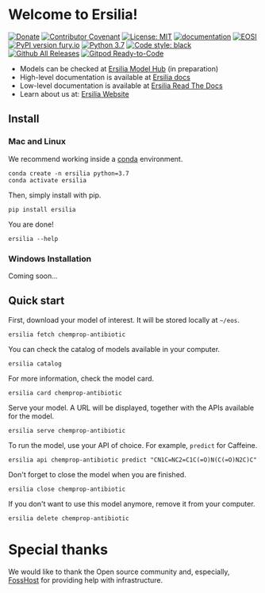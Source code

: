 # Welcome to Ersilia!

[![Donate](https://img.shields.io/badge/Donate-PayPal-green.svg)](https://www.paypal.com/uk/fundraiser/charity/4145012) [![Contributor Covenant](https://img.shields.io/badge/Contributor%20Covenant-v2.0%20adopted-ff69b4.svg)](code_of_conduct.md) [![License: MIT](https://img.shields.io/badge/License-MIT-yellow.svg)](https://opensource.org/licenses/MIT) [![documentation](https://img.shields.io/badge/-Documentation-purple?logo=read-the-docs&logoColor=white)](https://ersilia-hub.netlify.app/docs/) [![EOSI](https://circleci.com/gh/ersilia-os/ersilia.svg?style=svg)](https://circleci.com/gh/ersilia-os/ersilia) [![PyPI version fury.io](https://badge.fury.io/py/ersilia.svg)](https://pypi.python.org/pypi/ersilia/) [![Python 3.7](https://img.shields.io/badge/python-3.7-blue.svg)](https://www.python.org/downloads/release/python-370/) [![Code style: black](https://img.shields.io/badge/code%20style-black-000000.svg?logo=Python&logoColor=white)](https://github.com/psf/black) [![Github All Releases](https://img.shields.io/github/downloads/ersilia-os/ersilia/total.svg)](./) [![Gitpod Ready-to-Code](https://img.shields.io/badge/Gitpod-ready--to--code-blue?logo=gitpod)](https://gitpod.io/#https://github.com/ersilia-os/ersilia)

* Models can be checked at [Ersilia Model Hub](https://airtable.com/shr9sYjL70nnHOUrP/tblZGe2a2XeBxrEHP) \(in preparation\)
* High-level documentation is available at [Ersilia docs](http://ersilia-hub.netlify.app/docs/)
* Low-level documentation is available at [Ersilia Read The Docs](https://ersilia-os.github.io/ersilia/)
* Learn about us at: [Ersilia Website](https://ersilia.softr.app)

## Install

### Mac and Linux

We recommend working inside a [conda](https://docs.conda.io/projects/conda/en/latest/user-guide/install/) environment.

```text
conda create -n ersilia python=3.7
conda activate ersilia
```

Then, simply install with pip.

```text
pip install ersilia
```

You are done!

```text
ersilia --help
```

### Windows Installation

Coming soon...

## Quick start

First, download your model of interest. It will be stored locally at `~/eos`.

```text
ersilia fetch chemprop-antibiotic
```

You can check the catalog of models available in your computer.

```text
ersilia catalog
```

For more information, check the model card.

```text
ersilia card chemprop-antibiotic
```

Serve your model. A URL will be displayed, together with the APIs available for the model.

```text
ersilia serve chemprop-antibiotic
```

To run the model, use your API of choice. For example, `predict` for Caffeine.

```text
ersilia api chemprop-antibiotic predict "CN1C=NC2=C1C(=O)N(C(=O)N2C)C"
```

Don't forget to close the model when you are finished.

```text
ersilia close chemprop-antibiotic
```

If you don't want to use this model anymore, remove it from your computer.

```text
ersilia delete chemprop-antibiotic
```

# Special thanks

We would like to thank the Open source community and, especially, [FossHost](https://fosshost.org/) for providing help with infrastructure.
